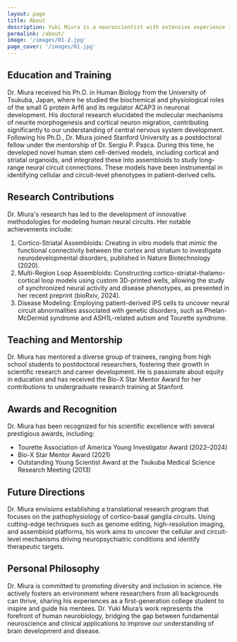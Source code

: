 ```yaml
---
layout: page
title: About
description: Yuki Miura is a neuroscientist with extensive experience in human neural circuit development, stem cell biology, and the modeling of neuropsychiatric disorders. His scientific journey began with a deep curiosity about the molecular mechanisms of brain assembly, leading him to pioneer cutting-edge methodologies using stem cell-based brain organoids and assembloids. Over the years, he has honed his expertise to decode the complexities of neural connectivity and its implications for neuropsychiatric disorders, such as autism spectrum disorders, schizophrenia, and Tourette syndrome, and transforming fundamental questions into groundbreaking discoveries.
permalink: /about/
image: '/images/01-2.jpg'
page_cover: '/images/01.jpg'
---
```



## Education and Training

Dr. Miura received his Ph.D. in Human Biology from the University of Tsukuba, Japan, where he studied the biochemical and physiological roles of the small G protein Arf6 and its regulator ACAP3 in neuronal development. His doctoral research elucidated the molecular mechanisms of neurite morphogenesis and cortical neuron migration, contributing significantly to our understanding of central nervous system development.
Following his Ph.D., Dr. Miura joined Stanford University as a postdoctoral fellow under the mentorship of Dr. Sergiu P. Pașca. During this time, he developed novel human stem cell-derived models, including cortical and striatal organoids, and integrated these into assembloids to study long-range neural circuit connections. These models have been instrumental in identifying cellular and circuit-level phenotypes in patient-derived cells.

## Research Contributions

Dr. Miura's research has led to the development of innovative methodologies for modeling human neural circuits. Her notable achievements include:
1. Cortico-Striatal Assembloids: Creating in vitro models that mimic the functional connectivity between the cortex and striatum to investigate neurodevelopmental disorders, published in Nature Biotechnology (2020).
2. Multi-Region Loop Assembloids: Constructing cortico-striatal-thalamo-cortical loop models using custom 3D-printed wells, allowing the study of synchronized neural activity and disease phenotypes, as presented in her recent preprint (bioRxiv, 2024).
3. Disease Modeling: Employing patient-derived iPS cells to uncover neural circuit abnormalities associated with genetic disorders, such as Phelan-McDermid syndrome and ASH1L-related autism and Tourette syndrome.

## Teaching and Mentorship

Dr. Miura has mentored a diverse group of trainees, ranging from high school students to postdoctoral researchers, fostering their growth in scientific research and career development. He is passionate about equity in education and has received the Bio-X Star Mentor Award for her contributions to undergraduate research training at Stanford.

## Awards and Recognition

Dr. Miura has been recognized for his scientific excellence with several prestigious awards, including:
- Tourette Association of America Young Investigator Award (2022–2024)
- Bio-X Star Mentor Award (2021)
- Outstanding Young Scientist Award at the Tsukuba Medical Science Research Meeting (2013)

## Future Directions

Dr. Miura envisions establishing a translational research program that focuses on the pathophysiology of cortico-basal ganglia circuits. Using cutting-edge techniques such as genome editing, high-resolution imaging, and assembloid platforms, his work aims to uncover the cellular and circuit-level mechanisms driving neuropsychiatric conditions and identify therapeutic targets.

## Personal Philosophy

Dr. Miura is committed to promoting diversity and inclusion in science. He actively fosters an environment where researchers from all backgrounds can thrive, sharing his experiences as a first-generation college student to inspire and guide his mentees.
Dr. Yuki Miura’s work represents the forefront of human neurobiology, bridging the gap between fundamental neuroscience and clinical applications to improve our understanding of brain development and disease.


